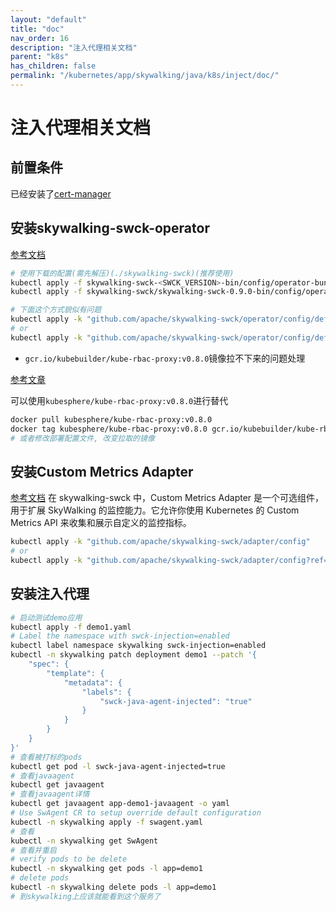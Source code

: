 ```yaml
---
layout: "default"
title: "doc"
nav_order: 16
description: "注入代理相关文档"
parent: "k8s"
has_children: false
permalink: "/kubernetes/app/skywalking/java/k8s/inject/doc/"
---
```


# 注入代理相关文档

## 前置条件

已经安装了[cert-manager](https://github.com/183461750/doc-record/blob/4ed197082e57f368c4eebf6b91e9c1260f6ae8c5/k8s/docs/cert-manager/doc.md)

## 安装skywalking-swck-operator

[参考文档](https://github.com/apache/skywalking-swck/blob/master/docs/operator.md)

```bash
# 使用下载的配置(需先解压)(./skywalking-swck)(推荐使用)
kubectl apply -f skywalking-swck-<SWCK_VERSION>-bin/config/operator-bundle.yaml
kubectl apply -f skywalking-swck/skywalking-swck-0.9.0-bin/config/operator-bundle.yaml

# 下面这个方式貌似有问题
kubectl apply -k "github.com/apache/skywalking-swck/operator/config/default"
# or
kubectl apply -k "github.com/apache/skywalking-swck/operator/config/default?ref=v0.8.0"
```

- `gcr.io/kubebuilder/kube-rbac-proxy:v0.8.0`镜像拉不下来的问题处理

[参考文章](https://juejin.cn/post/7099354856078442509)

可以使用`kubesphere/kube-rbac-proxy:v0.8.0`进行替代

```bash
docker pull kubesphere/kube-rbac-proxy:v0.8.0
docker tag kubesphere/kube-rbac-proxy:v0.8.0 gcr.io/kubebuilder/kube-rbac-proxy:v0.8.0
# 或者修改部署配置文件, 改变拉取的镜像
```

## 安装Custom Metrics Adapter

[参考文档](https://github.com/apache/skywalking-swck/blob/master/docs/custom-metrics-adapter.md)
在 skywalking-swck 中，Custom Metrics Adapter 是一个可选组件，用于扩展 SkyWalking 的监控能力。它允许你使用 Kubernetes 的 Custom Metrics API 来收集和展示自定义的监控指标。

```bash
kubectl apply -k "github.com/apache/skywalking-swck/adapter/config"
# or
kubectl apply -k "github.com/apache/skywalking-swck/adapter/config?ref=v0.8.0"
```

## 安装注入代理

```bash
# 启动测试demo应用
kubectl apply -f demo1.yaml
# Label the namespace with swck-injection=enabled
kubectl label namespace skywalking swck-injection=enabled
kubectl -n skywalking patch deployment demo1 --patch '{
    "spec": {
        "template": {
            "metadata": {
                "labels": {
                    "swck-java-agent-injected": "true"
                }
            }
        }
    }
}'
# 查看被打标的pods
kubectl get pod -l swck-java-agent-injected=true
# 查看javaagent
kubectl get javaagent
# 查看javaagent详情
kubectl get javaagent app-demo1-javaagent -o yaml
# Use SwAgent CR to setup override default configuration
kubectl -n skywalking apply -f swagent.yaml
# 查看
kubectl -n skywalking get SwAgent
# 查看并重启
# verify pods to be delete 
kubectl -n skywalking get pods -l app=demo1
# delete pods
kubectl -n skywalking delete pods -l app=demo1
# 到skywalking上应该就能看到这个服务了
```
